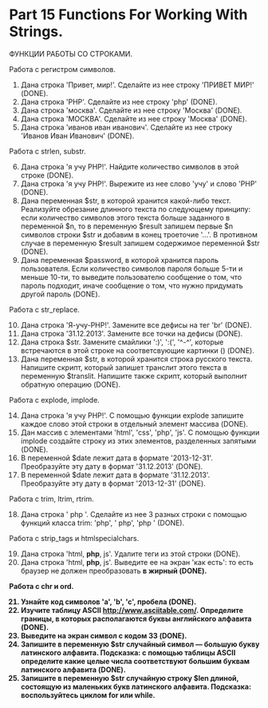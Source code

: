 ﻿# Part 15 Functions For Working With Strings.
ФУНКЦИИ РАБОТЫ СО СТРОКАМИ.

Работа с регистром символов.

1. Дана строка 'Привет, мир!'. Сделайте из нее строку 'ПРИВЕТ МИР!' (DONE).
2. Дана строка 'PHP'. Сделайте из нее строку 'php' (DONE).
3. Дана строка 'москва'. Сделайте из нее строку 'Москва' (DONE).
4. Дана строка 'МОСКВА'. Сделайте из нее строку 'Москва' (DONE).
5. Дана строка 'иванов иван иванович'. Сделайте из нее строку 'Иванов Иван Иванович' (DONE).

Работа с strlen, substr.

6. Дана строка 'я учу PHP!'. Найдите количество символов в этой строке (DONE).
7. Дана строка 'я учу PHP!'. Вырежите из нее слово 'учу' и слово 'PHP' (DONE).
8. Дана переменная $str, в которой хранится какой-либо текст. Реализуйте обрезание длинного текста по следующему принципу: если количество символов этого текста больше заданного в переменной $n, то в переменную $result 
   запишем первые $n символов строки $str и добавим в конец троеточие '...'. В противном случае в переменную $result запишем содержимое переменной $str (DONE).
9. Дана переменная $password, в которой хранится пароль пользователя. Если количество символов пароля больше 5-ти и меньше 10-ти, то выведите пользователю сообщение о том, что пароль подходит, иначе сообщение о том, что
   нужно придумать другой пароль (DONE).

Работа с str_replace.

10. Дана строка 'Я-учу-PHP!'. Замените все дефисы на тег 'br' (DONE).
11. Дана строка '31.12.2013'. Замените все точки на дефисы (DONE).
12. Дана строка $str. Замените смайлики ':)', ':(', '^-^', которые встречаются в этой строке на соответсвующие картинки (<img src=''>) (DONE).
13. Дана переменная $str, в которой хранится строка русского текста. Напишите скрипт, который запишет транслит этого текста в переменную $translit. Напишите также скрипт, который выполнит обратную операцию (DONE).

Работа с explode, implode.
    
14. Дана строка 'я учу PHP!'. С помощью функции explode запишите каждое слово этой строки в отдельный элемент массива (DONE).
15. Дан массив с элементами 'html', 'css', 'php', 'js'. С помощью функции implode создайте строку из этих элементов, разделенных запятыми (DONE).
16. В переменной $date лежит дата в формате '2013-12-31'. Преобразуйте эту дату в формат '31.12.2013' (DONE).
17. В переменной $date лежит дата в формате '31.12.2013'. Преобразуйте эту дату в формат '2013-12-31' (DONE).

Работа с trim, ltrim, rtrim.

18. Дана строка ' php '. Сделайте из нее 3 разных строки с помощью функций класса trim: 'php', ' php', 'php ' (DONE).

Работа с strip_tags и htmlspecialchars.

19. Дана строка 'html, <b>php</b>, js'. Удалите теги из этой строки (DONE).
20. Дана строка 'html, <b>php</b>, js'. Выведите ее на экран 'как есть': то есть браузер не должен преобразовать <b> в жирный (DONE).

Работа с chr и ord.

21. Узнайте код символов 'a', 'b', 'c', пробела (DONE).
22. Изучите таблицу ASCII http://www.asciitable.com/. Определите границы, в которых располагаются буквы английского алфавита (DONE).
23. Выведите на экран символ с кодом 33 (DONE).
24. Запишите в переменную $str случайный символ — большую букву латинского алфавита. Подсказка: с помощью таблицы ASCII определите какие целые числа соответствуют большим буквам латинского алфавита (DONE).
25. Запишите в переменную $str случайную строку $len длиной, состоящую из маленьких букв латинского алфавита. Подсказка: воспользуйтесь циклом for или while.

